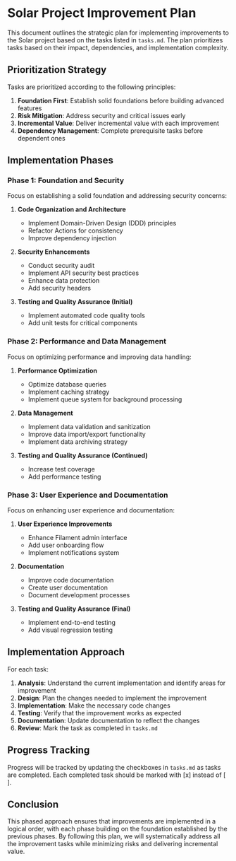 # Solar Project Improvement Plan

This document outlines the strategic plan for implementing improvements to the Solar project based on the tasks listed in `tasks.md`. The plan prioritizes tasks based on their impact, dependencies, and implementation complexity.

## Prioritization Strategy

Tasks are prioritized according to the following principles:

1. **Foundation First**: Establish solid foundations before building advanced features
2. **Risk Mitigation**: Address security and critical issues early
3. **Incremental Value**: Deliver incremental value with each improvement
4. **Dependency Management**: Complete prerequisite tasks before dependent ones

## Implementation Phases

### Phase 1: Foundation and Security

Focus on establishing a solid foundation and addressing security concerns:

1. **Code Organization and Architecture**
   - Implement Domain-Driven Design (DDD) principles
   - Refactor Actions for consistency
   - Improve dependency injection

2. **Security Enhancements**
   - Conduct security audit
   - Implement API security best practices
   - Enhance data protection
   - Add security headers

3. **Testing and Quality Assurance (Initial)**
   - Implement automated code quality tools
   - Add unit tests for critical components

### Phase 2: Performance and Data Management

Focus on optimizing performance and improving data handling:

1. **Performance Optimization**
   - Optimize database queries
   - Implement caching strategy
   - Implement queue system for background processing

2. **Data Management**
   - Implement data validation and sanitization
   - Improve data import/export functionality
   - Implement data archiving strategy

3. **Testing and Quality Assurance (Continued)**
   - Increase test coverage
   - Add performance testing

### Phase 3: User Experience and Documentation

Focus on enhancing user experience and documentation:

1. **User Experience Improvements**
   - Enhance Filament admin interface
   - Add user onboarding flow
   - Implement notifications system

2. **Documentation**
   - Improve code documentation
   - Create user documentation
   - Document development processes

3. **Testing and Quality Assurance (Final)**
   - Implement end-to-end testing
   - Add visual regression testing

## Implementation Approach

For each task:

1. **Analysis**: Understand the current implementation and identify areas for improvement
2. **Design**: Plan the changes needed to implement the improvement
3. **Implementation**: Make the necessary code changes
4. **Testing**: Verify that the improvement works as expected
5. **Documentation**: Update documentation to reflect the changes
6. **Review**: Mark the task as completed in `tasks.md`

## Progress Tracking

Progress will be tracked by updating the checkboxes in `tasks.md` as tasks are completed. Each completed task should be marked with [x] instead of [ ].

## Conclusion

This phased approach ensures that improvements are implemented in a logical order, with each phase building on the foundation established by the previous phases. By following this plan, we will systematically address all the improvement tasks while minimizing risks and delivering incremental value.
